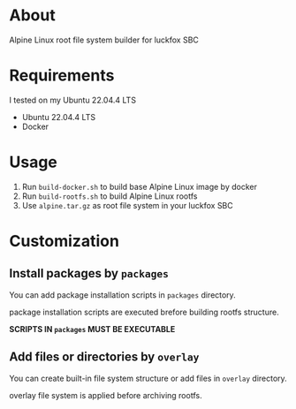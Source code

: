 # About
Alpine Linux root file system builder for luckfox SBC

# Requirements
I tested on my Ubuntu 22.04.4 LTS
* Ubuntu 22.04.4 LTS
* Docker

# Usage
1. Run `build-docker.sh` to build base Alpine Linux image by docker
2. Run `build-rootfs.sh` to build Alpine Linux rootfs
3. Use `alpine.tar.gz` as root file system in your luckfox SBC

# Customization
## Install packages by `packages`
You can add package installation scripts in `packages` directory.

package installation scripts are executed brefore building rootfs structure.

__SCRIPTS IN `packages` MUST BE EXECUTABLE__

## Add files or directories by `overlay`
You can create built-in file system structure or add files in `overlay` directory.

overlay file system is applied before archiving rootfs.